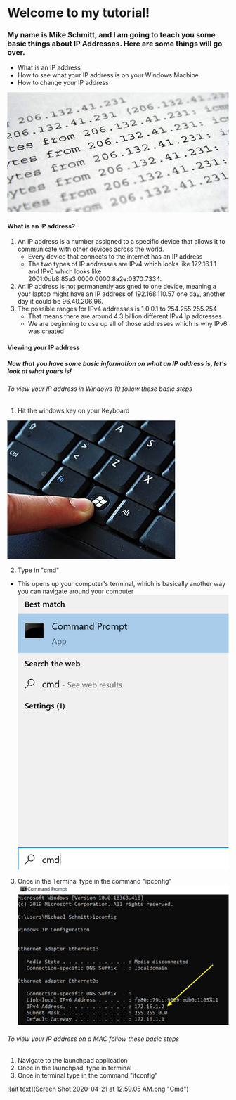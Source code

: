 #               Welcome to my tutorial!

### My name is Mike Schmitt, and I am going to teach you some basic things about IP Addresses. Here are some things will go over.


* What is an IP address
* How to see what your IP address is on your Windows Machine
* How to change your IP address
 
![alt text](ip-address-1.jpeg "IP")
#### What is an IP address?
1. An IP address is a number assigned to a specific device that allows it to communicate with other devices across the world.
   * Every device that connects to the internet has an IP address
   * The two types of IP addresses are IPv4 which looks like 172.16.1.1 and IPv6 which looks like 2001:0db8:85a3:0000:0000:8a2e:0370:7334.
2. An IP address is not permanently assigned to one device, meaning a your laptop might have an IP address of 192.168.110.57 one day, another day it could be 96.40.206.96.
3. The possible ranges for IPv4 addresses is 1.0.0.1 to 254.255.255.254
   * That means there are around 4.3 billion different IPv4 Ip addresses
   * We are beginning to use up all of those addresses which is why IPv6 was created
  
#### Viewing your IP address
##### Now that you have some basic information on what an IP address is, let's look at what yours is!
###### To view your IP address in Windows 10 follow these basic steps
1. Hit the windows key on your Keyboard

  ![alt text](windows-key.jpg "key")
  
2. Type in "cmd"
  * This opens up your computer's terminal, which is basically another way you can navigate around your computer
  ![alt text](cmd.png "Cmd")
3. Once in the Terminal type in the command "ipconfig"
  ![alt text](ip.png "ip")
###### To view your IP address on a MAC follow these basic steps
1. Navigate to the launchpad application
2. Once in the launchpad, type in terminal
3. Once in terminal type in the command "ifconfig"




![alt text](Screen Shot 2020-04-21 at 12.59.05 AM.png "Cmd")

